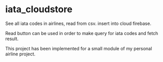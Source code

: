 # iata_cloudstore


See all iata codes in airlines, read from csv. insert into cloud firebase.

Read button can be used in order to make query for iata codes and fetch result.


This project has been implemented for a small module of my personal airline project.

